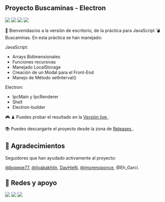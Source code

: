 ## Proyecto Buscaminas - Electron

[<img src="https://img.shields.io/github/last-commit/altaskur/Buscaminas?style=for-the-badge"></img>](https://github.com/altaskur/Buscaminas/commits/main) 
[<img src="https://img.shields.io/github/license/altaskur/Buscaminas?style=for-the-badge">](https://github.com/altaskur/Buscaminas/blob/main/LICENSE) 
[<img src="https://img.shields.io/github/languages/top/altaskur/Buscaminas?style=for-the-badge">](https://github.com/altaskur/Buscaminas) 
[<img src="https://img.shields.io/github/v/tag/altaskur/Buscaminas?label=Release&style=for-the-badge">](https://github.com/altaskur/Buscaminas/releases) 

🤗 Bienvenidas/os a la versión de escritorio, de la práctica para JavaScript 💣 Buscaminas.
En esta práctica se han manejado:

JavaScript:
- Arrays Bidimensionales
- Funciones recursivas
- Manejado LocalStorage
- Creación de un Modal para el Front-End
- Manejo de Método setInterval()

Electron:
- IpcMain y IpcRenderer
- Shell
- Electron-builder

🎮 ♟ Puedes probar el resultado en la <a href="https://altaskur.github.io/Buscaminas/src" tarjet="_blank"> Versión live </a>.

📚 Puedes descargarte el proyecto desde la zona de [Releases ](https://github.com/altaskur/Buscaminas/releases).


## 💙 Agradecimientos
Seguidores que han ayudado activamente al proyecto:


[@bypepe77](https://github.com/bypepe77), [@ilyabakhlin](https://github.com/ilyabakhlin), [DayHieN](https://github.com/DayHieN), [@jmorenoponce](https://github.com/jmorenoponce), @Eh_Garci.


## 📧 Redes y apoyo
[<img src="https://img.shields.io/github/followers/altaskur?label=GitHub&color=inactive&logo=Github&style=flat-square"></img>](https://github.com/altaskur)
[<img src="https://img.shields.io/twitter/follow/altaskur?label=Twitter&logo=Twitter&style=flat-square"></img>](https://twitter.com/Altaskur)
[<img src="https://img.shields.io/twitch/status/altaksur?label=Twitch - stream &logo=twitch&style=flat-square"></img>](https://www.twitch.tv/altaskur)
